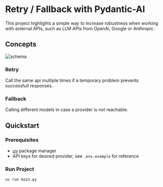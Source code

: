 # Retry / Fallback with Pydantic-AI

This project highlights a simple way to increase robustness when working with external APIs, such as LLM APIs from OpenAi, Google or Anthropic.

## Concepts

![schema](https://github.com/user-attachments/assets/44821b3a-7979-4b83-9ebe-b9ea37bd089d)

### Retry

Call the same api multiple times if a temporary problem prevents successfull responses.

### Fallback

Calling different models in case a provider is not reachable.

## Quickstart

### Prerequisites

- [uv](https://docs.astral.sh/uv/) package manager
- API keys for desired provider, see `.env.example` for reference

### Run Project

```
uv run main.py
```

